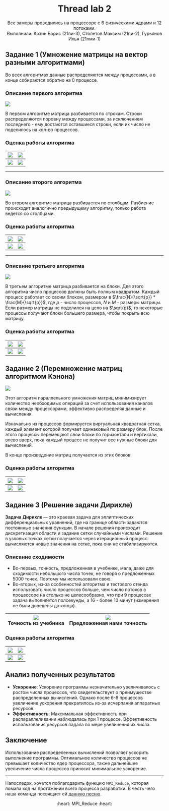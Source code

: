 <h1 align="center">
Thread lab 2
</h1>

<div align="center">
Все замеры проводились на процессоре с 6 физическими ядрами и 12 потоками.<br>
Выполнили: Козин Борис (21пи-3), Столетов Максим (21пи-2), Гурьянов Илья (21пми-1)
</div>

## Задание 1 (Умножение матрицы на вектор разными алгоритмами)

Во всех алгоритмах данные распределяются между процессами, а в конце собираются обратно на 0 процессе.

### Описание первого алгоритма

![](res/lectures%20(7).jpg)

В первом алгоритме матрица разбивается по строкам. Строки распределяются поровну между процессами,
за исключением последнего - ему достаются оставшиеся строки, если их число не поделилось на кол-во процессов.

### Оценка работы алгоритма

| ![](res/Screenshot_1.png) | ![](res/Screenshot_2.png) |
|:-------------------------:|:-------------------------:|
| ![](res/Screenshot_3.png) | ![](res/Screenshot_4.png) |

---

### Описание второго алгоритма

![](res/lectures%20(77).jpg)

Во втором алгоритме матрица разбивается по столбцам. Разбиение происходит аналогично предыдущему алгоритму,
только работа ведется со столбцами.

### Оценка работы алгоритма

| ![](res/Screenshot_5.png) | ![](res/Screenshot_6.png) |
|:-------------------------:|:-------------------------:|
| ![](res/Screenshot_7.png) | ![](res/Screenshot_8.png) |

---

### Описание третьего алгоритма

![](res/lectures%20(777).jpg)

В третьем алгоритме матрица разбивается на блоки. Для этого алгоритма число процессов должны быть полным квадратом.
Каждый процесс работает со своим блоком, размером в $\frac{N}{\sqrt{p}} * \frac{M}{\sqrt{p}}$, где $p$ - число
процессов, $N$ и $M$ - размеры матрицы. Если размер матрицы не поделился на цело на $\sqrt{p}$, то некоторые процессы
получают блоки большего размера, чтобы покрыть всю матрицу.

### Оценка работы алгоритма

| ![](res/Screenshot_9.png)  | ![](res/Screenshot_10.png) |
|:--------------------------:|:--------------------------:|
| ![](res/Screenshot_11.png) | ![](res/Screenshot_12.png) |

## Задание 2 (Перемножение матриц алгоритмом Кэнона)

![](res/Screenshot_23.png)

Этот алгоритм параллельного умножения матриц минимизирует количество необходимых операций за счет использования каналов
связи между процессорами, эффективно распределяя данные и вычисления.

Изначально из процессов формируется виртуальная квадратная сетка, каждый элемент которой получает одинаковый по
размеру блок. После этого процессы перемещают свои блоки по горизонтали и вертикали, влево вверх, пока каждый процесс не
получит все нужные блоки для вычислений.

В конце произведение матриц получается из этих блоков.

### Оценка работы алгоритма

| ![](res/Screenshot_13.png) | ![](res/Screenshot_14.png) |
|:--------------------------:|:--------------------------:|
| ![](res/Screenshot_15.png) | ![](res/Screenshot_16.png) |

## Задание 3 (Решение задачи Дирихле)

<b> Задача Дирихле </b>— это краевая задача для эллиптических дифференциальных уравнений, где на границе области
задаются постоянные значения функции. В начале решения происходит дискретизация области и задание сетки случайными
числами. Решение в узловых точках сетки получается через итерационный процесс: вычисляются новые значения на сетке, 
пока они не стабилизируются.

### Описание сходимости

* Во-первых, точность, предложенная в учебнике, мала, даже для сходимости небольшого числа точек, не говоря о
  предложенных 5000 точек. Поэтому мы использовали свою.
* Во-вторых, из-за особенностей алгоритма и тестового стенда использовать число процессов больше, чем число потоков в
  процессоре на столько не целесообразно, что при 9 процессах задача выполняется полсекунды, а 16 - более 10 минут
  (измерения не были доведены до конца).

| ![](res/Screenshot_17.png)<br/><figcaption>Точность из учебника</figcaption> | ![](res/Screenshot_18.png) <figcaption>Предложенная нами точность</figcaption> |
|:----------------------------------------------------------------------------:|:------------------------------------------------------------------------------:|

### Оценка работы алгоритма

| ![](res/Screenshot_19.png) | ![](res/Screenshot_20.png) |
|:--------------------------:|:--------------------------:|
| ![](res/Screenshot_21.png) | ![](res/Screenshot_22.png) |

## Анализ полученных результатов

* **Ускорение**: Ускорение программы незначительно увеличивалось с ростом числа процессов, что свидетельствует о
  преимуществе распределенных вычислений. Однако после 6-8 процессов увеличение ускорения прекратилось из-за исчерпания
  аппаратных ресурсов.
* **Эффективность**: Максимальная эффективность при распараллеливании наблюдалась при 1 процессе. Эффективность
  использования ресурсов падала по мере увеличения их числа.

## Заключение

Использование распределенных вычислений позволяет ускорить выполнение программы. Оптимальное количество процессов не 
превышает количество ядер процессора, также дальнейшее увеличение числа процессов приносит минимальное ускорение.  

---

Напоследок, хочется поблагодарить функцию `MPI_Reduce`, которая ломала код на протяжении всего процесса разработки. В 
честь чего наша команда посвящает ей [данную песню](https://suno.com/song/77926302-65fb-4d8d-aeae-12717d906288).  


<p align="center">
:heart: MPI_Reduce :heart:
</p>